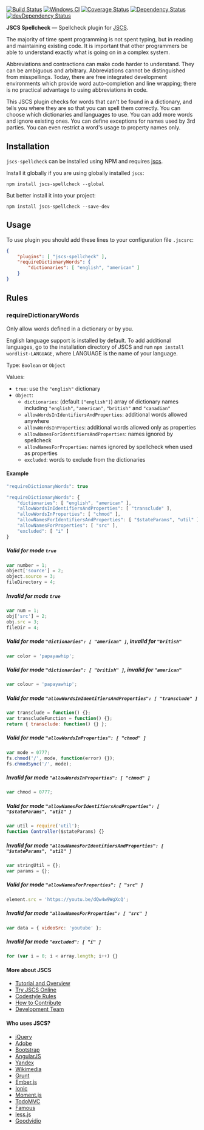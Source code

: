 [![Build Status](https://travis-ci.org/jscs-dev/jscs-spellcheck.svg?branch=master)](https://travis-ci.org/jscs-dev/jscs-spellcheck)
[![Windows CI](https://ci.appveyor.com/api/projects/status/github/jscs-dev/jscs-spellcheck?svg=true)](https://ci.appveyor.com/project/jscs-dev/jscs-spellcheck/branch/master)
[![Coverage Status](https://img.shields.io/coveralls/jscs-dev/jscs-spellcheck.svg?style=flat)](https://coveralls.io/r/jscs-dev/jscs-spellcheck?branch=master)
[![Dependency Status](https://david-dm.org/jscs-dev/jscs-spellcheck.svg?theme=shields.io&style=flat)](https://david-dm.org/jscs-dev/jscs-spellcheck)
[![devDependency Status](https://david-dm.org/jscs-dev/jscs-spellcheck/dev-status.svg?theme=shields.io&style=flat)](https://david-dm.org/jscs-dev/jscs-spellcheck#info=devDependencies)

**JSCS Spellcheck** — Spellcheck plugin for [JSCS](https://github.com/jscs-dev/node-jscs/).

The majority of time spent programming is not spent typing, but in reading and
maintaining existing code. It is important that other programmers be able to
understand exactly what is going on in a complex system.

Abbreviations and contractions can make code harder to understand. They can be
ambiguous and arbitrary. Abbreviations cannot be distinguished from
misspellings. Today, there are free integrated development environments which
provide word auto-completion and line wrapping; there is no practical advantage
to using abbreviations in code.

This JSCS plugin checks for words that can't be found in a dictionary, and tells
you where they are so that you can spell them correctly. You can choose which
dictionaries and languages to use. You can add more words and ignore existing
ones. You can define exceptions for names used by 3rd parties. You can even
restrict a word's usage to property names only.

## Installation

`jscs-spellcheck` can be installed using NPM and requires
[jscs](https://github.com/jscs-dev/node-jscs/#installation).

Install it globally if you are using globally installed `jscs`:

    npm install jscs-spellcheck --global

But better install it into your project:

    npm install jscs-spellcheck --save-dev

## Usage

To use plugin you should add these lines to your configuration file `.jscsrc`:

```json
{
    "plugins": [ "jscs-spellcheck" ],
    "requireDictionaryWords": {
        "dictionaries": [ "english", "american" ]
    }
}
```

## Rules

### requireDictionaryWords

Only allow words defined in a dictionary or by you.

English language support is installed by default. To add additional
languages, go to the installation directory of JSCS and run `npm install
wordlist-LANGUAGE`, where LANGUAGE is the name of your language.

Type: `Boolean` or `Object`

Values:
 - `true`: use the `"english"` dictionary
 - `Object`:
   - `dictionaries`: (default `["english"]`) array of dictionary names including
     `"english"`, `"american"`, `"british"` and `"canadian"`
   - `allowWordsInIdentifiersAndProperties`: additional words allowed anywhere
   - `allowWordsInProperties`: additional words allowed only as properties
   - `allowNamesForIdentifiersAndProperties`: names ignored by spellcheck
   - `allowNamesForProperties`: names ignored by spellcheck when used as properties
   - `excluded`: words to exclude from the dictionaries

#### Example

```js
"requireDictionaryWords": true

"requireDictionaryWords": {
    "dictionaries": [ "english", "american" ],
    "allowWordsInIdentifiersAndProperties": [ "transclude" ],
    "allowWordsInProperties": [ "chmod" ],
    "allowNamesForIdentifiersAndProperties": [ "$stateParams", "util" ],
    "allowNamesForProperties": [ "src" ],
    "excluded": [ "i" ]
}
```

##### Valid for mode `true`

```js
var number = 1;
object['source'] = 2;
object.source = 3;
fileDirectory = 4;
```

##### Invalid for mode `true`

```js
var num = 1;
obj['src'] = 2;
obj.src = 3;
fileDir = 4;
```

##### Valid for mode `"dictionaries": [ "american" ]`, invalid for `"british"`

```js
var color = 'papayawhip';
```

##### Valid for mode `"dictionaries": [ "british" ]`, invalid for `"american"`

```js
var colour = 'papayawhip';
```

##### Valid for mode `"allowWordsInIdentifiersAndProperties": [ "transclude" ]`

```js
var transclude = function() {};
var transcludeFunction = function() {};
return { transclude: function() {} };
```

##### Valid for mode `"allowWordsInProperties": [ "chmod" ]`

```js
var mode = 0777;
fs.chmod('/', mode, function(error) {});
fs.chmodSync('/', mode);
```

##### Invalid for mode `"allowWordsInProperties": [ "chmod" ]`

```js
var chmod = 0777;
```

##### Valid for mode `"allowNamesForIdentifiersAndProperties": [ "$stateParams", "util" ]`

```js
var util = require('util');
function Controller($stateParams) {}
```

##### Invalid for mode `"allowNamesForIdentifiersAndProperties": [ "$stateParams", "util" ]`

```js
var stringUtil = {};
var params = {};
```

##### Valid for mode `"allowNamesForProperties": [ "src" ]`

```js
element.src = 'https://youtu.be/dQw4w9WgXcQ';
```

##### Invalid for mode `"allowNamesForProperties": [ "src" ]`

```js
var data = { videoSrc: 'youtube' };
```

##### Invalid for mode `"excluded": [ "i" ]`

```js
for (var i = 0; i < array.length; i++) {}
```

#### More about JSCS

 * [Tutorial and Overview](http://jscs.info/overview.html)
 * [Try JSCS Online](http://jscs.info/demo.html)
 * [Codestyle Rules](http://jscs.info/rules.html)
 * [How to Contribute](http://jscs.info/contributing.html)
 * [Development Team](http://jscs.info/team.html)

#### Who uses JSCS?

 * [jQuery](http://jquery.com/)
 * [Adobe](http://www.adobe.com/)
 * [Bootstrap](http://getbootstrap.com/)
 * [AngularJS](https://angularjs.org/)
 * [Yandex](https://yandex.com/)
 * [Wikimedia](https://www.wikimedia.org/)
 * [Grunt](http://gruntjs.com/)
 * [Ember.js](http://www.emberjs.com/)
 * [Ionic](http://ionicframework.com/)
 * [Moment.js](http://momentjs.com/)
 * [TodoMVC](http://todomvc.com/)
 * [Famous](http://famo.us/)
 * [less.js](http://lesscss.org/)
 * [Goodvidio](http://goodvid.io/)
